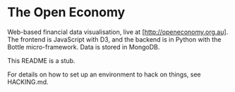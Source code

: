 The Open Economy
================

Web-based financial data visualisation, live at [http://openeconomy.org.au]. 
The frontend is JavaScript with D3, and the backend is in Python with the Bottle micro-framework. Data is stored in MongoDB.

This README is a stub.

For details on how to set up an environment to hack on things, see HACKING.md.
